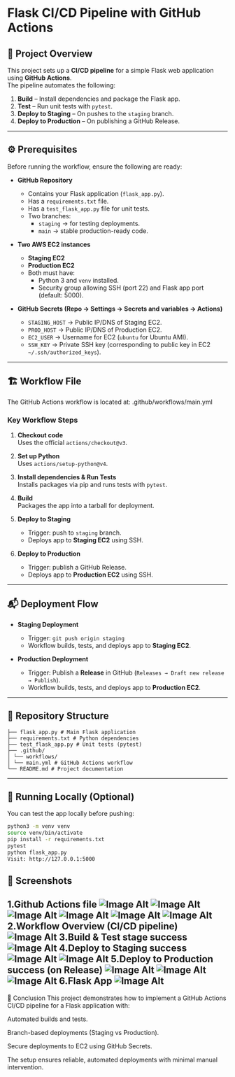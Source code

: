 # Flask CI/CD Pipeline with GitHub Actions

## 📌 Project Overview
This project sets up a **CI/CD pipeline** for a simple Flask web application using **GitHub Actions**.  
The pipeline automates the following:
1. **Build** – Install dependencies and package the Flask app.
2. **Test** – Run unit tests with `pytest`.
3. **Deploy to Staging** – On pushes to the `staging` branch.
4. **Deploy to Production** – On publishing a GitHub Release.

---

## ⚙️ Prerequisites
Before running the workflow, ensure the following are ready:

- **GitHub Repository**
  - Contains your Flask application (`flask_app.py`).
  - Has a `requirements.txt` file.
  - Has a `test_flask_app.py` file for unit tests.
  - Two branches:  
    - `staging` → for testing deployments.  
    - `main` → stable production-ready code.

- **Two AWS EC2 instances**
  - **Staging EC2**   
  - **Production EC2**   
  - Both must have:
    - Python 3 and `venv` installed.
    - Security group allowing SSH (port 22) and Flask app port (default: 5000).

- **GitHub Secrets (Repo → Settings → Secrets and variables → Actions)**
  - `STAGING_HOST` → Public IP/DNS of Staging EC2.
  - `PROD_HOST` → Public IP/DNS of Production EC2.
  - `EC2_USER` → Username for EC2 (`ubuntu` for Ubuntu AMI).
  - `SSH_KEY` → Private SSH key (corresponding to public key in EC2 `~/.ssh/authorized_keys`).

---

## 🏗️ Workflow File

The GitHub Actions workflow is located at:
.github/workflows/main.yml

### Key Workflow Steps
1. **Checkout code**  
   Uses the official `actions/checkout@v3`.

2. **Set up Python**  
   Uses `actions/setup-python@v4`.

3. **Install dependencies & Run Tests**  
   Installs packages via pip and runs tests with `pytest`.

4. **Build**  
   Packages the app into a tarball for deployment.

5. **Deploy to Staging**  
   - Trigger: push to `staging` branch.  
   - Deploys app to **Staging EC2** using SSH.

6. **Deploy to Production**  
   - Trigger: publish a GitHub Release.  
   - Deploys app to **Production EC2** using SSH.

---

## 📬 Deployment Flow

- **Staging Deployment**
  - Trigger: `git push origin staging`
  - Workflow builds, tests, and deploys app to **Staging EC2**.

- **Production Deployment**
  - Trigger: Publish a **Release** in GitHub (`Releases → Draft new release → Publish`).
  - Workflow builds, tests, and deploys app to **Production EC2**.

---

## 📂 Repository Structure
```
├── flask_app.py # Main Flask application
├── requirements.txt # Python dependencies
├── test_flask_app.py # Unit tests (pytest)
├── .github/
│ └── workflows/
│ └── main.yml # GitHub Actions workflow
└── README.md # Project documentation
```
---

## 🚀 Running Locally (Optional)

You can test the app locally before pushing:
```bash
python3 -m venv venv
source venv/bin/activate
pip install -r requirements.txt
pytest
python flask_app.py
Visit: http://127.0.0.1:5000
```
## 📸 Screenshots

1.**Github Actions file**
 ![Image Alt](https://github.com/aviral31/Flask-App-with-Github-Actions/blob/0175f5b6b920384dc50d3089a26d5377a1660ae5/ss8.png)
 ![Image Alt](https://github.com/aviral31/Flask-App-with-Github-Actions/blob/0175f5b6b920384dc50d3089a26d5377a1660ae5/ss9.png)
 ![Image Alt](https://github.com/aviral31/Flask-App-with-Github-Actions/blob/0175f5b6b920384dc50d3089a26d5377a1660ae5/ss10.png)
 ![Image Alt](https://github.com/aviral31/Flask-App-with-Github-Actions/blob/0175f5b6b920384dc50d3089a26d5377a1660ae5/ss11.png)
 ![Image Alt](https://github.com/aviral31/Flask-App-with-Github-Actions/blob/0175f5b6b920384dc50d3089a26d5377a1660ae5/ss12.png)
 ![Image Alt](https://github.com/aviral31/Flask-App-with-Github-Actions/blob/0175f5b6b920384dc50d3089a26d5377a1660ae5/ss13.png)
2.**Workflow Overview (CI/CD pipeline)**
 ![Image Alt](https://github.com/aviral31/Flask-App-with-Github-Actions/blob/0175f5b6b920384dc50d3089a26d5377a1660ae5/ss1.png)
3.**Build & Test stage success**
 ![Image Alt](https://github.com/aviral31/Flask-App-with-Github-Actions/blob/0175f5b6b920384dc50d3089a26d5377a1660ae5/ss2.png)
4.**Deploy to Staging success**
 ![Image Alt](https://github.com/aviral31/Flask-App-with-Github-Actions/blob/0175f5b6b920384dc50d3089a26d5377a1660ae5/ss3.png)
 ![Image Alt](https://github.com/aviral31/Flask-App-with-Github-Actions/blob/0175f5b6b920384dc50d3089a26d5377a1660ae5/ss4.png)
5.**Deploy to Production success (on Release)**
![Image Alt](https://github.com/aviral31/Flask-App-with-Github-Actions/blob/0175f5b6b920384dc50d3089a26d5377a1660ae5/ss5.png)
![Image Alt](https://github.com/aviral31/Flask-App-with-Github-Actions/blob/0175f5b6b920384dc50d3089a26d5377a1660ae5/ss6.png)
![Image Alt](https://github.com/aviral31/Flask-App-with-Github-Actions/blob/0175f5b6b920384dc50d3089a26d5377a1660ae5/ss7.png)
6.**Flask App**
![Image Alt](https://github.com/aviral31/Flask-App-with-Github-Actions/blob/0175f5b6b920384dc50d3089a26d5377a1660ae5/ss14.png)
---
🎯 Conclusion
This project demonstrates how to implement a GitHub Actions CI/CD pipeline for a Flask application with:

Automated builds and tests.

Branch-based deployments (Staging vs Production).

Secure deployments to EC2 using GitHub Secrets.

The setup ensures reliable, automated deployments with minimal manual intervention.

